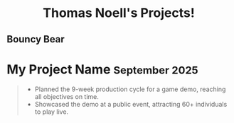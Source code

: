 <h1 align="center">Thomas Noell's Projects!</h1>
<h2>Bouncy Bear</h2> 

<h1>My Project Name <small>September 2025</small></h1>

> - Planned the 9-week production cycle for a game demo, reaching all objectives on time. 
> - Showcased the demo at a public event, attracting 60+ individuals to play live.
